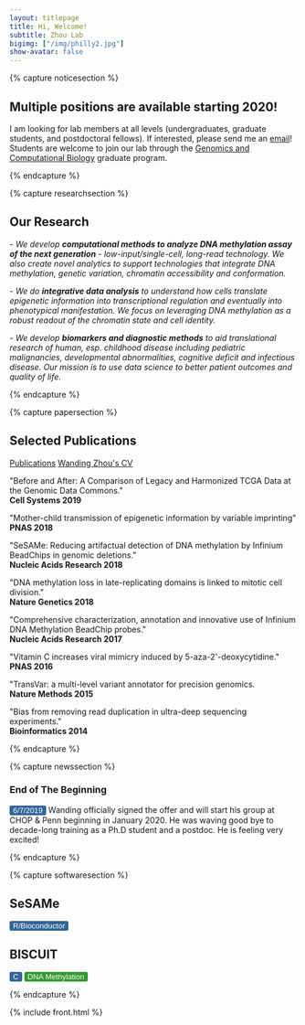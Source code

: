 ```yaml
---
layout: titlepage
title: Hi, Welcome!
subtitle: Zhou Lab
bigimg: ["/img/philly2.jpg"]
show-avatar: false
---
```


<!-- Notice Section -->

{% capture noticesection %}

## Multiple positions are available starting 2020!
I am looking for lab members at all levels (undergraduates, graduate students, and postdoctoral fellows). 
If interested, please send me an [email](mailto:zhouwanding@gmail.com)! Students are welcome to join our lab through the [Genomics and Computational Biology](https://www.med.upenn.edu/gcb/index.shtml) graduate program.

{% endcapture %}


<!-- Research Section -->

{% capture researchsection %}

## Our Research

_- We develop **computational methods to analyze DNA methylation assay of the next generation** - low-input/single-cell, long-read technology. We also create novel analytics to support technologies that integrate DNA methylation, genetic variation, chromatin accessibility and conformation._

_- We do **integrative data analysis** to understand how cells translate epigenetic information into transcriptional regulation and eventually into phenotypical manifestation.  We focus on leveraging DNA methylation as a robust readout of the chromatin state and cell identity._

_- We develop **biomarkers and diagnostic methods** to aid translational research of human, esp. childhood disease including pediatric malignancies, developmental abnormalities, cognitive deficit and infectious disease. Our mission is to use data science to better patient outcomes and quality of life._

{% endcapture %}


<!-- Publication Section -->

{% capture papersection %}
## Selected Publications

<a href="http://zwdzwd.io/papers/Publications_latest.pdf" class="btn btn-primary btn-md" role="button">Publications</a>
<a href="http://zwdzwd.io/papers/WandingZhou_CV_latest.pdf" class="btn btn-primary btn-md" role="button">Wanding Zhou's CV</a>

"Before and After: A Comparison of Legacy and Harmonized TCGA Data at the Genomic Data Commons."
<br>**Cell Systems 2019**

"Mother-child transmission of epigenetic information by variable imprinting"<br>**PNAS 2018** <a href="http://zwdzwd.io/papers/2018PNAS.pdf"><i class="fa fa-file-text-o"></i></a>

"SeSAMe: Reducing artifactual detection of DNA methylation by Infinium BeadChips in genomic deletions."<br>**Nucleic Acids Research 2018** <a href="http://zwdzwd.io/papers/2018NAR.pdf"><i class="fa fa-file-text-o"></i></a>

"DNA methylation loss in late-replicating domains is linked to mitotic cell division."<br>**Nature Genetics 2018** <a href="http://zwdzwd.io/papers/2018NG.pdf"><i class="fa fa-file-text-o"></i></a>

"Comprehensive characterization, annotation and innovative use of Infinium DNA Methylation BeadChip probes."<br>**Nucleic Acids Research 2017** <a href="http://zwdzwd.io/papers/2017NAR.pdf"><i class="fa fa-file-text-o"></i></a>

"Vitamin C increases viral mimicry induced by 5-aza-2'-deoxycytidine."<br>**PNAS 2016** <a href="http://zwdzwd.io/papers/2016PNAS.pdf"><i class="fa fa-file-text-o"></i></a>

"TransVar: a multi-level variant annotator for precision genomics.<br>**Nature Methods 2015** <a href="http://zwdzwd.io/papers/2015NM.pdf"><i class="fa fa-file-text-o"></i></a>

"Bias from removing read duplication in ultra-deep sequencing experiments."<br>**Bioinformatics 2014** <a href="http://zwdzwd.io/papers/2014Bioinf.pdf"><i class="fa fa-file-text-o"></i></a>

{% endcapture %}


<!-- Team section -->
<!-- see _includes/front.html -->




<!-- News section -->
{% capture newssection %}

### End of The Beginning
<button style="background-color:#336699; color:white; border:none; border-radius:3px" disabled>6/7/2019</button>
Wanding officially signed the offer and will start his group at CHOP & Penn beginning in January 2020. He was waving good bye to decade-long training as a Ph.D student and a postdoc. He is feeling very excited!

{% endcapture %}



<!-- Software section -->
{% capture softwaresection %}

## SeSAMe
<button style="background-color:#336699; color:white; border:none; border-radius:3px" disabled>R/Bioconductor</button>
## BISCUIT
<button style="background-color:#336699; color:white; border:none; border-radius:3px" disabled>C</button>
<button style="background-color:#339933; color:white; border:none; border-radius:3px" disabled>DNA Methylation</button> 

{% endcapture %}



<!-- Contact section -->
<!-- see _includes/front.html -->





<!-- End of all sections -->

{% include front.html %}





<!-- --- -->

<!-- <center> -->
<!-- <a class="twitter-timeline" data-width="366" data-height="555" data-theme="dark" data-link-color="#19CF86" href="https://twitter.com/zhouwanding?ref_src=twsrc%5Etfw">Tweets by Wanding</a> <script async src="https://platform.twitter.com/widgets.js" charset="utf-8"></script> -->
<!-- </center> -->


<script src="js/jquery-1.11.2.min.js"></script>
<!-- <script src="js/typed.2.0.9.js" type="text/javascript"></script> -->
<script src="https://cdn.jsdelivr.net/npm/typed.js@2.0.9"></script>

<script>
var typed = new Typed('.typed', {
  strings: ["DNA Methylation.", "Epigenetics.", "Cancer Genomics.", "Machine Learning."],
  typeSpeed: 200,
  backdelay: 2000,
  loop: true
});
</script>
